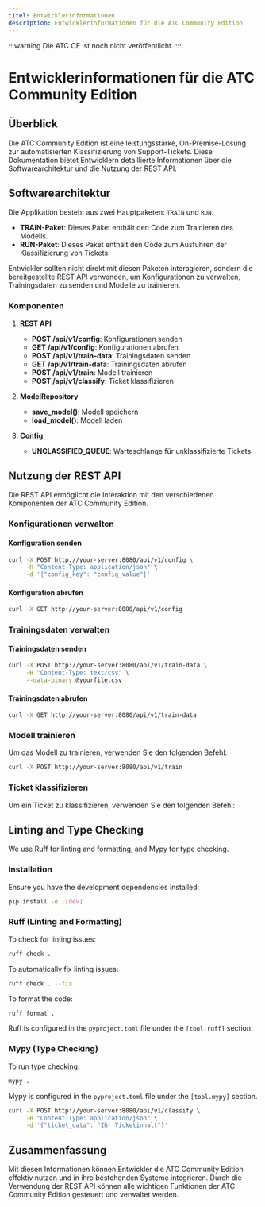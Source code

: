 ```yaml
---
titel: Entwicklerinformationen
description: Entwicklerinformationen für die ATC Community Edition
---
```

:::warning
Die ATC CE ist noch nicht veröffentlicht.
:::
# Entwicklerinformationen für die ATC Community Edition

## Überblick

Die ATC Community Edition ist eine leistungsstarke, On-Premise-Lösung zur automatisierten Klassifizierung von
Support-Tickets. Diese Dokumentation bietet Entwicklern detaillierte Informationen über die Softwarearchitektur und die
Nutzung der REST API.

## Softwarearchitektur

Die Applikation besteht aus zwei Hauptpaketen: `TRAIN` und `RUN`.

- **TRAIN-Paket**: Dieses Paket enthält den Code zum Trainieren des Modells.
- **RUN-Paket**: Dieses Paket enthält den Code zum Ausführen der Klassifizierung von Tickets.

Entwickler sollten nicht direkt mit diesen Paketen interagieren, sondern die bereitgestellte REST API verwenden, um
Konfigurationen zu verwalten, Trainingsdaten zu senden und Modelle zu trainieren.

### Komponenten

1. **REST API**
    - **POST /api/v1/config**: Konfigurationen senden
    - **GET /api/v1/config**: Konfigurationen abrufen
    - **POST /api/v1/train-data**: Trainingsdaten senden
    - **GET /api/v1/train-data**: Trainingsdaten abrufen
    - **POST /api/v1/train**: Modell trainieren
    - **POST /api/v1/classify**: Ticket klassifizieren

2. **ModelRepository**
    - **save_model()**: Modell speichern
    - **load_model()**: Modell laden

3. **Config**
    - **UNCLASSIFIED_QUEUE**: Warteschlange für unklassifizierte Tickets

## Nutzung der REST API

Die REST API ermöglicht die Interaktion mit den verschiedenen Komponenten der ATC Community Edition.

### Konfigurationen verwalten

#### Konfiguration senden

```bash
curl -X POST http://your-server:8080/api/v1/config \
     -H "Content-Type: application/json" \
     -d '{"config_key": "config_value"}'
```

#### Konfiguration abrufen

```bash
curl -X GET http://your-server:8080/api/v1/config
```

### Trainingsdaten verwalten

#### Trainingsdaten senden

```bash
curl -X POST http://your-server:8080/api/v1/train-data \
     -H "Content-Type: text/csv" \
     --data-binary @yourfile.csv
```

#### Trainingsdaten abrufen

```bash
curl -X GET http://your-server:8080/api/v1/train-data
```

### Modell trainieren

Um das Modell zu trainieren, verwenden Sie den folgenden Befehl:

```bash
curl -X POST http://your-server:8080/api/v1/train
```

### Ticket klassifizieren

Um ein Ticket zu klassifizieren, verwenden Sie den folgenden Befehl:

## Linting and Type Checking

We use Ruff for linting and formatting, and Mypy for type checking.

### Installation

Ensure you have the development dependencies installed:

```bash
pip install -e .[dev]
```

### Ruff (Linting and Formatting)

To check for linting issues:

```bash
ruff check .
```

To automatically fix linting issues:

```bash
ruff check . --fix
```

To format the code:

```bash
ruff format .
```

Ruff is configured in the `pyproject.toml` file under the `[tool.ruff]` section.

### Mypy (Type Checking)

To run type checking:

```bash
mypy .
```

Mypy is configured in the `pyproject.toml` file under the `[tool.mypy]` section.

```bash
curl -X POST http://your-server:8080/api/v1/classify \
     -H "Content-Type: application/json" \
     -d '{"ticket_data": "Ihr Ticketinhalt"}'
```

## Zusammenfassung

Mit diesen Informationen können Entwickler die ATC Community Edition effektiv nutzen und in ihre bestehenden Systeme
integrieren. Durch die Verwendung der REST API können alle wichtigen Funktionen der ATC Community Edition gesteuert und
verwaltet werden.
